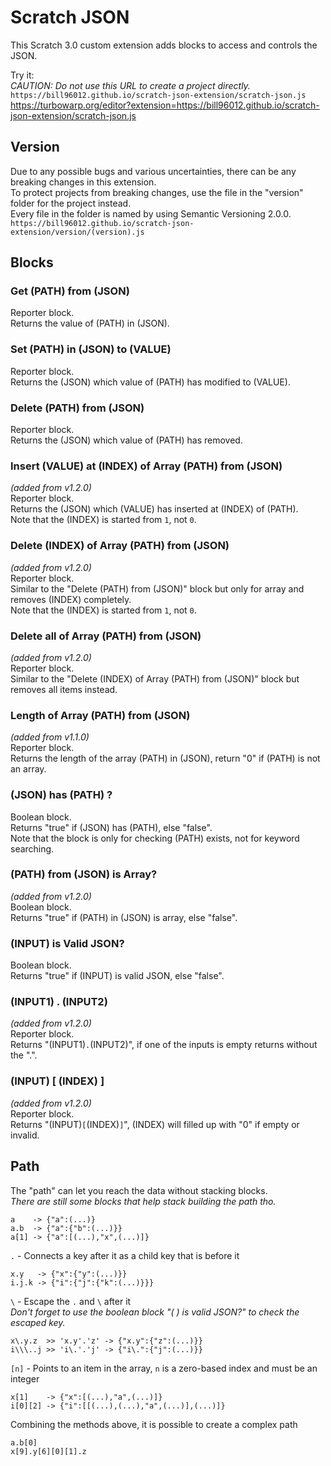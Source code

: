 # Scratch JSON

 This Scratch 3.0 custom extension adds blocks to access and controls the JSON.

 Try it:  
 *CAUTION: Do not use this URL to create a project directly.*  
 `https://bill96012.github.io/scratch-json-extension/scratch-json.js`  
 <https://turbowarp.org/editor?extension=https://bill96012.github.io/scratch-json-extension/scratch-json.js>

## Version

 Due to any possible bugs and various uncertainties, there can be any breaking changes in this extension.  
 To protect projects from breaking changes, use the file in the "version" folder for the project instead.  
 Every file in the folder is named by using Semantic Versioning 2.0.0.  
`https://bill96012.github.io/scratch-json-extension/version/(version).js`

## Blocks

### Get (PATH) from (JSON)

 Reporter block.  
 Returns the value of (PATH) in (JSON).

### Set (PATH) in (JSON) to (VALUE)

 Reporter block.  
 Returns the (JSON) which value of (PATH) has modified to (VALUE).

### Delete (PATH) from (JSON)

 Reporter block.  
 Returns the (JSON) which value of (PATH) has removed.

### Insert (VALUE) at (INDEX) of Array (PATH) from (JSON)

 *(added from v1.2.0)*  
 Reporter block.  
 Returns the (JSON) which (VALUE) has inserted at (INDEX) of (PATH).  
 Note that the (INDEX) is started from `1`, not `0`.

### Delete (INDEX) of Array (PATH) from (JSON)

 *(added from v1.2.0)*  
 Reporter block.  
 Similar to the "Delete (PATH) from (JSON)" block but only for array and removes (INDEX) completely.  
 Note that the (INDEX) is started from `1`, not `0`.

### Delete all of Array (PATH) from (JSON)

 *(added from v1.2.0)*  
 Reporter block.  
 Similar to the "Delete (INDEX) of Array (PATH) from (JSON)" block but removes all items instead.  

### Length of Array (PATH) from (JSON)

 *(added from v1.1.0)*  
 Reporter block.  
 Returns the length of the array (PATH) in (JSON), return "0" if (PATH) is not an array.

### (JSON) has (PATH) ?

 Boolean block.  
 Returns "true" if (JSON) has (PATH), else "false".  
 Note that the block is only for checking (PATH) exists, not for keyword searching.

### (PATH) from (JSON) is Array?

 *(added from v1.2.0)*  
 Boolean block.  
 Returns "true" if (PATH) in (JSON) is array, else "false".  

### (INPUT) is Valid JSON?

 Boolean block.  
 Returns "true" if (INPUT) is valid JSON, else "false".

### (INPUT1) . (INPUT2)

 *(added from v1.2.0)*  
 Reporter block.  
 Returns "(INPUT1)`.`(INPUT2)", if one of the inputs is empty returns without the ".".

### (INPUT) [ (INDEX) ]

 *(added from v1.2.0)*  
 Reporter block.  
 Returns "(INPUT)`[`(INDEX)`]`", (INDEX) will filled up with "0" if empty or invalid.

## Path

 The "path" can let you reach the data without stacking blocks.  
 *There are still some blocks that help stack building the path tho.*

 ```text
 a    -> {"a":(...)}
 a.b  -> {"a":{"b":(...)}}
 a[1] -> {"a":[(...),"x",(...)]}
 ```

 `.` - Connects a key after it as a child key that is before it

 ```text
 x.y   -> {"x":{"y":(...)}}
 i.j.k -> {"i":{"j":{"k":(...)}}}
 ```

 `\` - Escape the `.` and `\` after it  
 *Don't forget to use the boolean block "( ) is valid JSON?" to check the escaped key.*

 ```text
 x\.y.z  >> 'x.y'.'z' -> {"x.y":{"z":(...)}}
 i\\\..j >> 'i\.'.'j' -> {"i\.":{"j":(...)}}
 ```

 `[n]` - Points to an item in the array, `n` is a zero-based index and must be an integer

 ```text
 x[1]    -> {"x":[(...),"a",(...)]}
 i[0][2] -> {"i":[[(...),(...),"a",(...)],(...)]}
 ```

 Combining the methods above, it is possible to create a complex path

 ```text
 a.b[0]
 x[9].y[6][0][1].z
 ```
